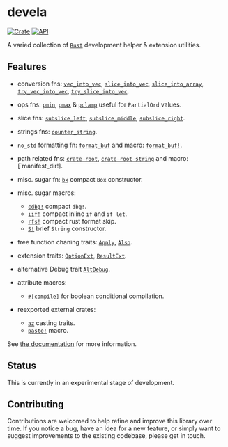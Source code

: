 # devela

[![Crate](https://img.shields.io/crates/v/devela.svg)](https://crates.io/crates/devela)
[![API](https://docs.rs/devela/badge.svg)](https://docs.rs/devela/)

A varied collection of [`Rust`] development helper & extension utilities.

[`Rust`]: https://www.rust-lang.org/

## Features

- conversion fns: [`vec_into_vec`], [`slice_into_vec`], [`slice_into_array`], [`try_vec_into_vec`], [`try_slice_into_vec`].
- ops fns: [`pmin`], [`pmax`] & [`pclamp`] useful for `PartialOrd` values.
- slice fns: [`subslice_left`], [`subslice_middle`], [`subslice_right`].
- strings fns: [`counter_string`].
- `no_std` formatting fn: [`format_buf`] and macro: [`format_buf!`].
- path related fns: [`crate_root`], [`crate_root_string`] and macro: [`manifest_dir!].
- misc. sugar fn: [`bx`] compact `Box` constructor.
- misc. sugar macros:
  - [`cdbg!`] compact `dbg!`.
  - [`iif!`] compact inline `if` and `if let`.
  - [`rfs!`] compact rust format skip.
  - [`S!`] brief `String` constructor.
- free function chaning traits: [`Apply`], [`Also`].
- extension traits:  [`OptionExt`], [`ResultExt`].
- alternative Debug trait [`AltDebug`].

- attribute macros:
  - [`#[compile]`][compile] for boolean conditional compilation.

- reexported external crates:
  - [`az`] casting traits.
  - [`paste!`] macro.

See [the documentation](https://docs.rs/devela/) for more information.

[`az`]: https://docs.rs/devela/latest/devela/az/index.html

[`iif!`]: https://docs.rs/devela/latest/devela/macro.iif.html
[`cdbg!`]: https://docs.rs/devela/latest/devela/macro.cdbg.html
[`format_buf!`]: https://docs.rs/devela/latest/devela/macro.format_buf.html
[`manifest_dir!`]: https://docs.rs/devela/latest/devela/macro.manifest_dir.html
[`paste!`]: https://docs.rs/devela/latest/devela/macro.paste.html
[`rfs!`]: https://docs.rs/devela/latest/devela/macro.rfs.html
[`S!`]: https://docs.rs/devela/latest/devela/macro.S.html

[`bx`]: https://docs.rs/devela/latest/devela/fn.bx.html
[`crate_root`]: https://docs.rs/devela/latest/devela/fn.crate_root.html
[`crate_root_string`]: https://docs.rs/devela/latest/devela/fn.crate_root_string.html
[`counter_string`]: https://docs.rs/devela/latest/devela/fn.counter_string.html
[`format_buf`]: https://docs.rs/devela/latest/devela/fn.format_buf.html
[`pclamp`]: https://docs.rs/devela/latest/devela/fn.pclamp.html
[`pmax`]: https://docs.rs/devela/latest/devela/fn.pmax.html
[`pmin`]: https://docs.rs/devela/latest/devela/fn.pmin.html
[`slice_into_vec`]: https://docs.rs/devela/latest/devela/fn.slice_into_vec.html
[`slice_into_array`]: https://docs.rs/devela/latest/devela/fn.slice_into_array.html
[`subslice_left`]: https://docs.rs/devela/latest/devela/fn.subslice_left.html
[`subslice_middle`]: https://docs.rs/devela/latest/devela/fn.subslice_middle.html
[`subslice_right`]: https://docs.rs/devela/latest/devela/fn.subslice_right.html
[`try_slice_into_vec`]: https://docs.rs/devela/latest/devela/fn.try_slice_into_vec.html
[`try_vec_into_vec`]: https://docs.rs/devela/latest/devela/fn.try_vec_into_vec.html
[`vec_into_vec`]: https://docs.rs/devela/latest/devela/fn.vec_into_vec.html

[`Also`]: https://docs.rs/devela/latest/devela/trait.Also.html
[`AltDebug`]: https://docs.rs/devela/latest/devela/trait.AltDebug.html
[`Apply`]: https://docs.rs/devela/latest/devela/trait.Apply.html
[`OptionExt`]: https://docs.rs/devela/latest/devela/trait.OptionExt.html
[`ResultExt`]: https://docs.rs/devela/latest/devela/trait.ResultExt.html

[compile]: https://docs.rs/devela/latest/devela/attr.compile.html

## Status

This is currently in an experimental stage of development.

## Contributing

Contributions are welcomed to help refine and improve this library over time.
If you notice a bug, have an idea for a new feature, or simply want to suggest
improvements to the existing codebase, please get in touch.
